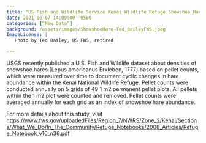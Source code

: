 ```yaml
--- 
title: “US Fish and Wildlife Service Kenai Wildlife Refuge Snowshoe Hare dataset published” 
date: 2021-06-07 14:00:00 -0500
categories: [“New Data”] 
background: /assets/images/ShowshoeHare-Ted_BaileyFWS.jpeg 
ImageLicense: | 
   Photo by Ted Bailey, US FWS, retired 

--- 
```


USGS recently published a U.S. Fish and Wildlife dataset about densities of  snowshoe hares (Lepus americanus Erxleben, 1777) based on pellet counts, which were measured over time to document cyclic changes in hare abundance within the Kenai National Wildlife Refuge. Pellet counts were conducted annually on 5 grids of 49 1 m2 permanent pellet plots. All pellets within the 1 m2 plot were counted and removed. Pellet counts were averaged annually for each grid as an index of snowshoe hare abundance. 

For more details about this study, visit https://www.fws.gov/uploadedFiles/Region_7/NWRS/Zone_2/Kenai/Sections/What_We_Do/In_The_Community/Refuge_Notebooks/2008_Articles/Refuge_Notebook_v10_n36.pdf  
